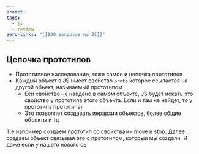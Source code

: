 ```yaml
---
prompt: 
tags:
  - js
  - review
zero-links: "[[100 вопросов по JS]]"
---
```

## Цепочка прототипов
- Прототипное наследование, тоже самое и цепочка прототипов
- Каждый объект в JS имеет свойство `proto` которое ссылается на другой объект, называемый прототипом
	- Еси свойство не найдено в самом объекте, JS будет искать это свойство у прототипа этого объекта. Если и там не найдет, то у прототипа прототипа)
	- Это позволяет создавать иерархии объектов, более общие объекты и тд

Т.е например создаем прототип со свойствами move и stop.
Далее создаем объект связывая это с прототипом, который мы создали.
И даже если у нашего нового оь